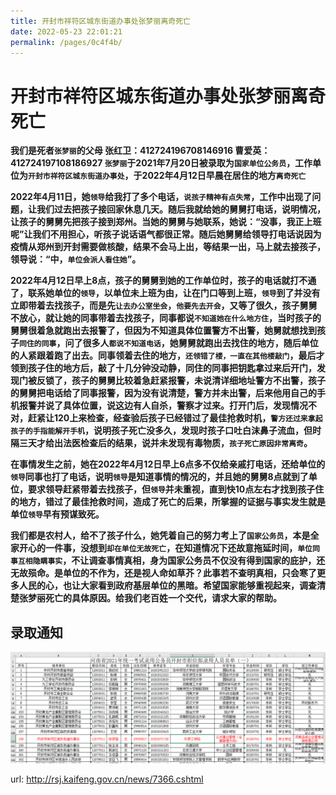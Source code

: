 ```yaml
---
title: 开封市祥符区城东街道办事处张梦丽离奇死亡
date: 2022-05-23 22:01:21
permalink: /pages/0c4f4b/
---
```

# 开封市祥符区城东街道办事处张梦丽离奇死亡

**我们是死者`张梦丽`的父母 张红卫：412724196708146916 曹爱英：412724197108186927 `张梦丽`于2021年7月20日被录取为`国家单位公务员`，工作单位为`开封市祥符区城东街道办事处`，于2022年4月12日早晨在居住的地方`离奇死亡`**

**2022年4月11日，她`领导`给我打了多个电话，`说孩子精神有点失常`，工作中出现了问题，让我们过去把孩子接回家休息几天。随后我就给她的舅舅打电话，说明情况，让孩子的舅舅先把孩子接到郑州。当她的舅舅与她联系，她说：“没事，我正上班呢”让我们不用担心，听孩子说话语气都很正常。随后她舅舅给领导打电话说因为疫情从郑州到开封需要做核酸，结果不会马上出，等结果一出，马上就去接孩子，领导说：“中，`单位会派人看住她`”。**

**2022年4月12日早上8点，孩子的舅舅到她的工作单位时，孩子的电话就打不通了，联系她单位的`领导`，以单位未上班为由，让在门口等到上班，`领导`到了并没有立即带着去找孩子，而是先`让去办公室坐会`，`他要先去开会`，又等了很久，孩子舅舅不放心，就让她的同事带着去找孩子，同事都说`不知道她在什么地方住`，当时孩子的舅舅很着急就跑出去报警了，但因为不知道具体位置警方不出警，她舅就想找到孩子`同住的同事`，问了很多人`都说不知道电话`，她舅舅就跑出去找住的地方，随后单位的人紧跟着跑了出去。同事领着去住的地方，`还领错了楼，一直在其他楼敲门`，最后才领到孩子住的地方后，敲了十几分钟没动静，同住的同事把钥匙拿过来后开门，发现门被反锁了，孩子的舅舅比较着急赶紧报警，未说清详细地址警方不出警，孩子的舅舅把电话给了同事报警，因为没有说清楚，警方并未出警，后来他用自己的手机报警并说了具体位置，说这边有人自杀，警察才过来。打开门后，发现情况不对，赶紧让120上来检查，经查验后孩子已经错过了最佳抢救时机，`警方还过来拿起孩子的手指能解开手机`，说明孩子死亡没多久，发现时孩子口吐白沫鼻子流血，但时隔三天才给出法医检查后的结果，说并未发现有毒物质，`孩子死亡原因非常离奇`。**

**在事情发生之前，她在2022年4月12日早上6点多不仅给亲戚打电话，还给单位的`领导`同事也打了电话，说明`领导`是知道事情的情况的，并且她的舅舅8点就到了单位，要求领导赶紧带着去找孩子，但`领导`并未重视，直到快10点左右才找到孩子住的地方，错过了最佳抢救时间，造成了死亡的后果，所掌握的证据与事实发生就是单位`领导`早有预谋致死。**


**我们都是农村人，给不了孩子什么，她凭着自己的努力考上了`国家公务员`，本是全家开心的一件事，没想到`却在单位无故死亡`，在知道情况下还故意拖延时间，`单位同事互相隐瞒事实`，不让调查事情真相，身为国家公务员不仅没有得到国家的庇护，还无故殒命。是单位的不作为，还是视人命如草芥？此事若不查明真相，只会寒了更多人民的心，也让大家看到政府基层单位的黑暗。希望国家能够重视起来，调查清楚张梦丽死亡的具体原因。给我们老百姓一个交代，请求大家的帮助。**

## 录取通知



![](/img/20220523211418.png)


url: http://rsj.kaifeng.gov.cn/news/7366.cshtml


